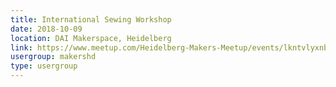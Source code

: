 ```yaml
---
title: International Sewing Workshop
date: 2018-10-09
location: DAI Makerspace, Heidelberg
link: https://www.meetup.com/Heidelberg-Makers-Meetup/events/lkntvlyxnbmb/
usergroup: makershd
type: usergroup
---
```

